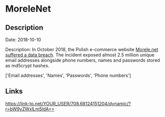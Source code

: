 # MoreleNet

## Description

Date: 2018-10-10

Description:
In October 2018, the Polish e-commerce website <a href="https://niebezpiecznik.pl/post/morele-potwierdza-ze-wykradziono-dane-klientow/" target="_blank" rel="noopener">Morele.net suffered a data breach</a>. The incident exposed almost 2.5 million unique email addresses alongside phone numbers, names and passwords stored as md5crypt hashes.


['Email addresses', 'Names', 'Passwords', 'Phone numbers']

## Links

https://link-to.net/YOUR_USER/708.68124151204/dynamic/?r=bW9yZWxlLm5ldA==